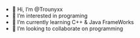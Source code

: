 - 👋 Hi, I’m @Trounyxx
- 👀 I’m interested in programing
- 🌱 I’m currently learning C++ & Java FrameWorks
- 💞️ I’m looking to collaborate on programming



